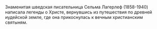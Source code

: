 <!--2017-01-04 13:43:53-->
Знаменитая шведская писательница Сельма Лагерлеф (1858-1940) написала легенды о Христе, вернувшись из путешествия по древней иудейской земле, где она прикоснулась к вечным христианским святыням.